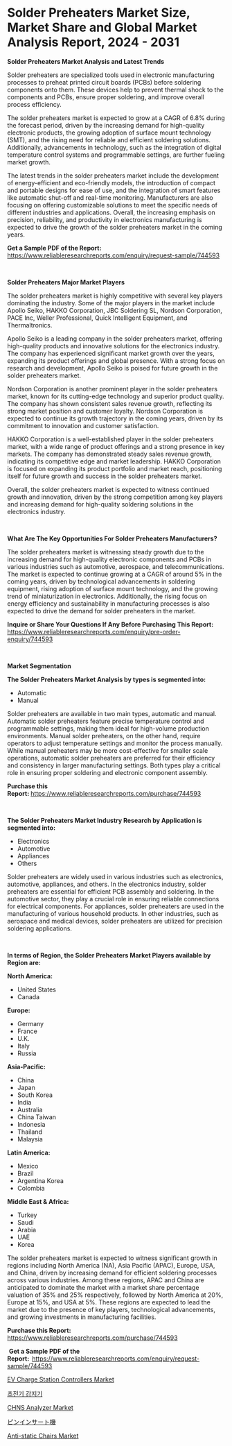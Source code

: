 <p><h1>Solder Preheaters Market Size, Market Share and Global Market Analysis Report, 2024 - 2031</h1></p><p><strong>Solder Preheaters Market Analysis and Latest Trends</strong></p>
<p><p>Solder preheaters are specialized tools used in electronic manufacturing processes to preheat printed circuit boards (PCBs) before soldering components onto them. These devices help to prevent thermal shock to the components and PCBs, ensure proper soldering, and improve overall process efficiency.</p><p>The solder preheaters market is expected to grow at a CAGR of 6.8% during the forecast period, driven by the increasing demand for high-quality electronic products, the growing adoption of surface mount technology (SMT), and the rising need for reliable and efficient soldering solutions. Additionally, advancements in technology, such as the integration of digital temperature control systems and programmable settings, are further fueling market growth.</p><p>The latest trends in the solder preheaters market include the development of energy-efficient and eco-friendly models, the introduction of compact and portable designs for ease of use, and the integration of smart features like automatic shut-off and real-time monitoring. Manufacturers are also focusing on offering customizable solutions to meet the specific needs of different industries and applications. Overall, the increasing emphasis on precision, reliability, and productivity in electronics manufacturing is expected to drive the growth of the solder preheaters market in the coming years.</p></p>
<p><strong>Get a Sample PDF of the Report:&nbsp;</strong> <a href="https://www.reliableresearchreports.com/enquiry/request-sample/744593">https://www.reliableresearchreports.com/enquiry/request-sample/744593</a></p>
<p>&nbsp;</p>
<p><strong>Solder Preheaters Major Market Players</strong></p>
<p><p>The solder preheaters market is highly competitive with several key players dominating the industry. Some of the major players in the market include Apollo Seiko, HAKKO Corporation, JBC Soldering SL, Nordson Corporation, PACE Inc, Weller Professional, Quick Intelligent Equipment, and Thermaltronics.</p><p>Apollo Seiko is a leading company in the solder preheaters market, offering high-quality products and innovative solutions for the electronics industry. The company has experienced significant market growth over the years, expanding its product offerings and global presence. With a strong focus on research and development, Apollo Seiko is poised for future growth in the solder preheaters market.</p><p>Nordson Corporation is another prominent player in the solder preheaters market, known for its cutting-edge technology and superior product quality. The company has shown consistent sales revenue growth, reflecting its strong market position and customer loyalty. Nordson Corporation is expected to continue its growth trajectory in the coming years, driven by its commitment to innovation and customer satisfaction.</p><p>HAKKO Corporation is a well-established player in the solder preheaters market, with a wide range of product offerings and a strong presence in key markets. The company has demonstrated steady sales revenue growth, indicating its competitive edge and market leadership. HAKKO Corporation is focused on expanding its product portfolio and market reach, positioning itself for future growth and success in the solder preheaters market.</p><p>Overall, the solder preheaters market is expected to witness continued growth and innovation, driven by the strong competition among key players and increasing demand for high-quality soldering solutions in the electronics industry.</p></p>
<p>&nbsp;</p>
<p><strong>What Are The Key Opportunities For Solder Preheaters Manufacturers?</strong></p>
<p><p>The solder preheaters market is witnessing steady growth due to the increasing demand for high-quality electronic components and PCBs in various industries such as automotive, aerospace, and telecommunications. The market is expected to continue growing at a CAGR of around 5% in the coming years, driven by technological advancements in soldering equipment, rising adoption of surface mount technology, and the growing trend of miniaturization in electronics. Additionally, the rising focus on energy efficiency and sustainability in manufacturing processes is also expected to drive the demand for solder preheaters in the market.</p></p>
<p><strong>Inquire or Share Your Questions If Any Before Purchasing This Report:</strong> <a href="https://www.reliableresearchreports.com/enquiry/pre-order-enquiry/744593">https://www.reliableresearchreports.com/enquiry/pre-order-enquiry/744593</a></p>
<p>&nbsp;</p>
<p><strong>Market Segmentation</strong></p>
<p><strong>The Solder Preheaters Market Analysis by types is segmented into:</strong></p>
<p><ul><li>Automatic</li><li>Manual</li></ul></p>
<p><p>Solder preheaters are available in two main types, automatic and manual. Automatic solder preheaters feature precise temperature control and programmable settings, making them ideal for high-volume production environments. Manual solder preheaters, on the other hand, require operators to adjust temperature settings and monitor the process manually. While manual preheaters may be more cost-effective for smaller scale operations, automatic solder preheaters are preferred for their efficiency and consistency in larger manufacturing settings. Both types play a critical role in ensuring proper soldering and electronic component assembly.</p></p>
<p><strong>Purchase this Report:&nbsp;</strong><a href="https://www.reliableresearchreports.com/purchase/744593">https://www.reliableresearchreports.com/purchase/744593</a></p>
<p>&nbsp;</p>
<p><strong>The Solder Preheaters Market Industry Research by Application is segmented into:</strong></p>
<p><ul><li>Electronics</li><li>Automotive</li><li>Appliances</li><li>Others</li></ul></p>
<p><p>Solder preheaters are widely used in various industries such as electronics, automotive, appliances, and others. In the electronics industry, solder preheaters are essential for efficient PCB assembly and soldering. In the automotive sector, they play a crucial role in ensuring reliable connections for electrical components. For appliances, solder preheaters are used in the manufacturing of various household products. In other industries, such as aerospace and medical devices, solder preheaters are utilized for precision soldering applications.</p></p>
<p>&nbsp;</p>
<p><strong>In terms of Region, the Solder Preheaters Market Players available by Region are:</strong></p>
<p>
    <p> <strong> North America: </strong>
        <ul>
            <li>United States</li>
            <li>Canada</li>
        </ul>
        </p> 
    <p> <strong> Europe: </strong>
        <ul>
            <li>Germany</li>
            <li>France</li>
            <li>U.K.</li>
            <li>Italy</li>
            <li>Russia</li>
        </ul>
        </p> 
    <p> <strong> Asia-Pacific: </strong>
        <ul>
            <li>China</li>
            <li>Japan</li>
            <li>South Korea</li>
            <li>India</li>
            <li>Australia</li>
            <li>China Taiwan</li>
            <li>Indonesia</li>
            <li>Thailand</li>
            <li>Malaysia</li>
        </ul>
        </p> 
    <p> <strong> Latin America: </strong>
        <ul>
            <li>Mexico</li>
            <li>Brazil</li>
            <li>Argentina Korea</li>
            <li>Colombia</li>
        </ul>
        </p> 
    <p> <strong> Middle East & Africa: </strong>
        <ul>
            <li>Turkey</li>
            <li>Saudi</li>
            <li>Arabia</li>
            <li>UAE</li>
            <li>Korea</li>
        </ul>
    </p>
    </p>
<p><p>The solder preheaters market is expected to witness significant growth in regions including North America (NA), Asia Pacific (APAC), Europe, USA, and China, driven by increasing demand for efficient soldering processes across various industries. Among these regions, APAC and China are anticipated to dominate the market with a market share percentage valuation of 35% and 25% respectively, followed by North America at 20%, Europe at 15%, and USA at 5%. These regions are expected to lead the market due to the presence of key players, technological advancements, and growing investments in manufacturing facilities.</p></p>
<p><strong>Purchase this Report: </strong><a href="https://www.reliableresearchreports.com/purchase/744593">https://www.reliableresearchreports.com/purchase/744593</a></p>
<p>&nbsp;<strong>Get a Sample PDF of the Report:&nbsp;&nbsp;</strong><a href="https://www.reliableresearchreports.com/enquiry/request-sample/744593">https://www.reliableresearchreports.com/enquiry/request-sample/744593</a></p>
<p><strong></strong></p>
<p><p><a href="https://view.publitas.com/reportprime-1/ev-charge-station-controllers-market-size-reflecting-a-forecast-till-2031-market-by-type-by-application-and-by-geography/">EV Charge Station Controllers Market</a></p><p><a href="https://github.com/vsn7qpua81q/Market-Research-Report-List-1/blob/main/6485384186683.md">초전기 감지기</a></p><p><a href="https://issuu.com/reportprime-2/docs/chns-analyzer-market-size-2030.pptx">CHNS Analyzer Market</a></p><p><a href="https://github.com/xnljig2898992/Market-Research-Report-List-1/blob/main/4675027186717.md">ピンインサート機</a></p><p><a href="https://sulfuric-clavicle-d39.notion.site/Anti-static-Chairs-Market-Size-and-Growth-Market-Segmentation-Regional-and-Country-Breakdowns-and-43b96e3c9af44782a98909bc525cd05f">Anti-static Chairs Market</a></p></p>